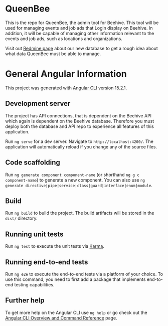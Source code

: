 # QueenBee

This is the repo for QueenBee, the admin tool for Beehive. This tool will be used for managing events and job ads that Login display on Beehive.
In addition, it will be capable of managing other information relevant to the events and job ads, such as locations and organizations.

Visit out [Redmine page](https://redmine.login.no/projects/tekkom/wiki/02_-_Database_design) about our new database to get a rough idea about what data QueenBee must be able to manage.

# General Angular Information

This project was generated with [Angular CLI](https://github.com/angular/angular-cli) version 15.2.1.

## Development server
The project has API connections, that is dependent on the Beehive API which again is dependent on the Beehive database. Therefore you must deploy both the database and API repo to experience all features of this application.

Run `ng serve` for a dev server. Navigate to `http://localhost:4200/`. The application will automatically reload if you change any of the source files.

## Code scaffolding

Run `ng generate component component-name` (or shorthand `ng g c component-name`) to generate a new component. You can also use `ng generate directive|pipe|service|class|guard|interface|enum|module`.

## Build

Run `ng build` to build the project. The build artifacts will be stored in the `dist/` directory.

## Running unit tests

Run `ng test` to execute the unit tests via [Karma](https://karma-runner.github.io).

## Running end-to-end tests

Run `ng e2e` to execute the end-to-end tests via a platform of your choice. To use this command, you need to first add a package that implements end-to-end testing capabilities.

## Further help

To get more help on the Angular CLI use `ng help` or go check out the [Angular CLI Overview and Command Reference](https://angular.io/cli) page.
